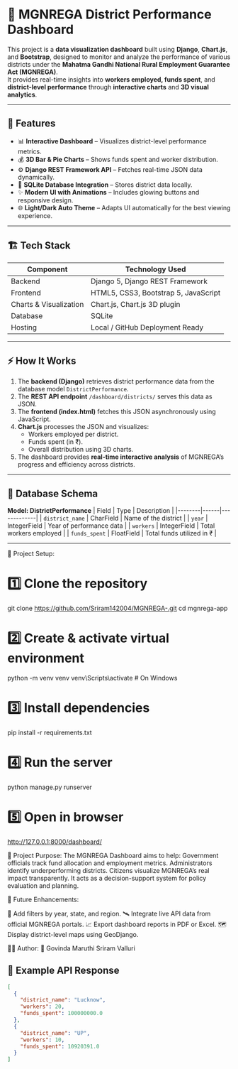 # 🌾 MGNREGA District Performance Dashboard

This project is a **data visualization dashboard** built using **Django**, **Chart.js**, and **Bootstrap**, designed to monitor and analyze the performance of various districts under the **Mahatma Gandhi National Rural Employment Guarantee Act (MGNREGA)**.  
It provides real-time insights into **workers employed, funds spent**, and **district-level performance** through **interactive charts** and **3D visual analytics**.

---

## 🚀 Features

- 📊 **Interactive Dashboard** – Visualizes district-level performance metrics.
- 💰 **3D Bar & Pie Charts** – Shows funds spent and worker distribution.
- ⚙️ **Django REST Framework API** – Fetches real-time JSON data dynamically.
- 💾 **SQLite Database Integration** – Stores district data locally.
- ✨ **Modern UI with Animations** – Includes glowing buttons and responsive design.
- 🌐 **Light/Dark Auto Theme** – Adapts UI automatically for the best viewing experience.

---

## 🏗️ Tech Stack

| Component | Technology Used |
|------------|----------------|
| Backend | Django 5, Django REST Framework |
| Frontend | HTML5, CSS3, Bootstrap 5, JavaScript |
| Charts & Visualization | Chart.js, Chart.js 3D plugin |
| Database | SQLite |
| Hosting | Local / GitHub Deployment Ready |

---

## ⚡ How It Works

1. The **backend (Django)** retrieves district performance data from the database model `DistrictPerformance`.
2. The **REST API endpoint** `/dashboard/districts/` serves this data as JSON.
3. The **frontend (index.html)** fetches this JSON asynchronously using JavaScript.
4. **Chart.js** processes the JSON and visualizes:
   - Workers employed per district.
   - Funds spent (in ₹).
   - Overall distribution using 3D charts.
5. The dashboard provides **real-time interactive analysis** of MGNREGA’s progress and efficiency across districts.

---

## 🧠 Database Schema

**Model: DistrictPerformance**
| Field | Type | Description |
|--------|------|-------------|
| `district_name` | CharField | Name of the district |
| `year` | IntegerField | Year of performance data |
| `workers` | IntegerField | Total workers employed |
| `funds_spent` | FloatField | Total funds utilized in ₹ |

---
🧱 Project Setup:

# 1️⃣ Clone the repository
git clone https://github.com/Sriram142004/MGNREGA-.git
cd mgnrega-app
# 2️⃣ Create & activate virtual environment
python -m venv venv
venv\Scripts\activate   # On Windows
# 3️⃣ Install dependencies
pip install -r requirements.txt
# 4️⃣ Run the server
python manage.py runserver
# 5️⃣ Open in browser
http://127.0.0.1:8000/dashboard/

🎯 Project Purpose:
The MGNREGA Dashboard aims to help:
Government officials track fund allocation and employment metrics.
Administrators identify underperforming districts.
Citizens visualize MGNREGA’s real impact transparently.
It acts as a decision-support system for policy evaluation and planning.

🧭 Future Enhancements:

📅 Add filters by year, state, and region.
🛰️ Integrate live API data from official MGNREGA portals.
📈 Export dashboard reports in PDF or Excel.
🗺️ Display district-level maps using GeoDjango.

🧑‍💻 Author:
👤 Govinda Maruthi Sriram Valluri


## 🧩 Example API Response

```json
[
  {
    "district_name": "Lucknow",
    "workers": 20,
    "funds_spent": 100000000.0
  },
  {
    "district_name": "UP",
    "workers": 10,
    "funds_spent": 10920391.0
  }
]


